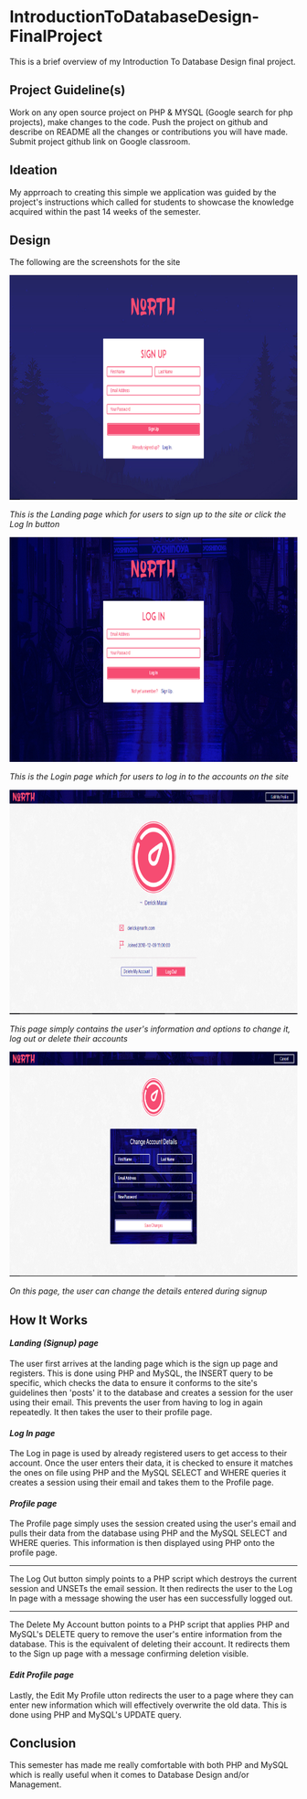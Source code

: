 # IntroductionToDatabaseDesign-FinalProject
This is a brief overview of my Introduction To Database Design final project.


## Project Guideline(s)
Work on any open source project on PHP & MYSQL (Google search for php projects), make changes to the code. Push the project on github and describe on README all the changes or contributions you will have made. Submit project github link on Google classroom.


## Ideation
My apprroach to creating this simple we application was guided by the project's instructions which called for students to showcase the knowledge acquired within the past 14 weeks of the semester.


## Design
The following are the screenshots for the site

<img src="North-Signup.PNG" alt="NORTH Sign Up page" width="683" height="394">

_This is the Landing page which for users to sign up to the site or click the Log In button_


<img src="North-Login.PNG" alt="NORTH Log In page" width="683" height="394">

_This is the Login page which for users to log in to the accounts on the site_


<img src="North-Profile.PNG" alt="NORTH Profile page" width="683" height="394">

_This page simply contains the user's information and options to change it, log out or delete their accounts_


<img src="North-Profile-ChangeDetails.PNG" alt="NORTH Change Profile Details page" width="683" height="394">

_On this page, the user can change the details entered during signup_


## How It Works

#### _Landing (Signup) page_
The user first arrives at the landing page which is the sign up page and registers. This is done using PHP and MySQL, the INSERT query to be specific, which checks the data to ensure it conforms to the site's guidelines then 'posts' it to the database and creates a session for the user using their email. This prevents the user from having to log in again repeatedly. It then takes the user to their profile page.


#### _Log In page_
The Log in page is used by already registered users to get access to their account. Once the user enters their data, it is checked to ensure it matches the ones on file using PHP and the MySQL SELECT and WHERE queries it creates a session using their email and takes them to the Profile page.


#### _Profile page_
The Profile page simply uses the session created using the user's email and pulls their data from the database using PHP and the MySQL SELECT and WHERE queries. This information is then displayed using PHP onto the profile page.

---
The Log Out button simply points to a PHP script which destroys the current session and UNSETs the email session. It then redirects the user to the Log In page with a message showing the user has een successfully logged out.

---
The Delete My Account button points to a PHP script that applies PHP and MySQL's DELETE query to remove the user's entire information from the database. This is the equivalent of deleting their account. It redirects them to the Sign up page with a message confirming deletion visible.


#### _Edit Profile page_
Lastly, the Edit My Profile utton redirects the user to a page where they can enter new information which will effectively overwrite the old data. This is done using PHP and MySQL's UPDATE query.


## Conclusion
This semester has made me really comfortable with both PHP and MySQL which is really useful when it comes to Database Design and/or Management.
